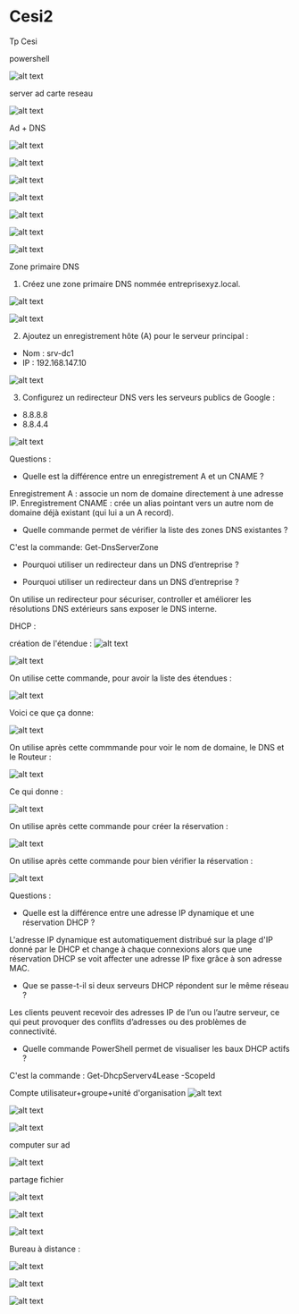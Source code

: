 # Cesi2
Tp Cesi

powershell

![alt text](image-5.png)

server ad carte reseau

![alt text](<Capture d'écran 2025-10-22 143410.png>)

Ad + DNS

![alt text](image.png)

![alt text](image-1.png)

![alt text](image-18.png)

![alt text](image-19.png)

![alt text](image-26.png)

![alt text](image-27.png)

![alt text](image-28.png)

Zone primaire DNS

1. Créez une zone primaire DNS nommée entreprisexyz.local.

![alt text](image-22.png)

![alt text](image-23.png)

2. Ajoutez un enregistrement hôte (A) pour le serveur principal :
 - Nom : srv-dc1
 - IP : 192.168.147.10


![alt text](image-24.png)

3. Configurez un redirecteur DNS vers les serveurs publics de Google :
 - 8.8.8.8
 - 8.8.4.4

![alt text](image-25.png)

Questions :

- Quelle est la différence entre un enregistrement A et un CNAME ?

Enregistrement A : associe un nom de domaine directement à une adresse IP.
Enregistrement CNAME : crée un alias pointant vers un autre nom de domaine déjà existant (qui lui a un A record).

- Quelle commande permet de vérifier la liste des zones DNS existantes ?

C'est la commande: Get-DnsServerZone

- Pourquoi utiliser un redirecteur dans un DNS d’entreprise ?

- Pourquoi utiliser un redirecteur dans un DNS d’entreprise ?

On utilise un redirecteur pour sécuriser, controller et améliorer les résolutions DNS extérieurs
sans exposer le DNS interne.



DHCP :

création de l'étendue :
![alt text](image-29.png)

![alt text](image-30.png)

On utilise cette commande, pour avoir la liste des étendues :

![alt text](image-31.png)

Voici ce que ça donne:

![alt text](image-32.png)

On utilise après cette commmande pour voir le nom de domaine, le DNS et le Routeur :

![alt text](image-33.png)

Ce qui donne :

![alt text](image-34.png)

On utilise après cette commande pour créer la réservation :

![alt text](image-35.png)

On utilise après cette commande pour bien vérifier la réservation :

![alt text](image-36.png)

Questions :
- Quelle est la différence entre une adresse IP dynamique et une réservation DHCP ?

L'adresse IP dynamique est automatiquement distribué sur la plage d'IP donné par le DHCP et change à chaque connexions
alors que une réservation DHCP se voit affecter une adresse IP fixe grâce à son adresse MAC.

- Que se passe-t-il si deux serveurs DHCP répondent sur le même réseau ?

Les clients peuvent recevoir des adresses IP de l’un ou l’autre serveur, ce qui peut provoquer des conflits d’adresses ou des problèmes de connectivité.

- Quelle commande PowerShell permet de visualiser les baux DHCP actifs ?

C'est la commande : Get-DhcpServerv4Lease -ScopeId <ScopeId>
















Compte utilisateur+groupe+unité d'organisation
![alt text](image-4.png)

![alt text](image-13.png)

![alt text](image-14.png)

computer sur ad

![alt text](image-12.png)

partage fichier

![alt text](image-9.png)

![alt text](image-10.png)

![alt text](image-11.png)


Bureau à distance :

![alt text](image-15.png)

![alt text](image-16.png)

![alt text](image-17.png)


